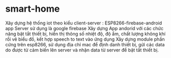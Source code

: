 # smart-home
Xây dựng hệ thống iot theo kiểu client-server : ESP8266-firebase-android app
Server sử dụng là google firebase
Xây dựng App andorid với các chức năng bật tắt thiết bị, hiển thị thông số nhiệt độ, độ ẩm, chất lượng không khí rồi vẽ biểu đồ, kết hợp speech to text vào ứng dụng 
Xây dựng module phần cứng trên esp8266, sử dụng địa chỉ mac để định danh thiết bị, gửi các data do được từ cảm biến lên server và nhận data từ server để bật tắt thiết bị.
